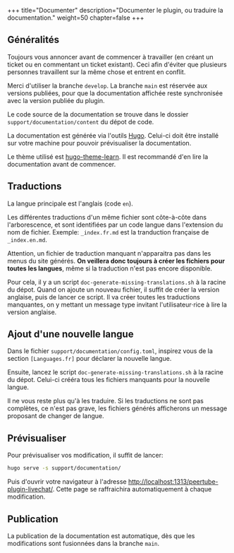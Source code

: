 +++
title="Documenter"
description="Documenter le plugin, ou traduire la documentation."
weight=50
chapter=false
+++

## Généralités

Toujours vous annoncer avant de commencer à travailler (en créant un ticket ou
en commentant un ticket existant). Ceci afin d'éviter que plusieurs personnes
travaillent sur la même chose et entrent en conflit.

Merci d'utiliser la branche `develop`.
La branche `main` est réservée aux versions publiées, pour que la documentation
affichée reste synchronisée avec la version publiée du plugin.

Le code source de la documentation se trouve dans le dossier
`support/documentation/content` du dépot de code.

La documentation est générée via l'outils [Hugo](https://gohugo.io/).
Celui-ci doit être installé sur votre machine pour pouvoir prévisualiser la
documentation.

Le thème utilisé est [hugo-theme-learn](https://learn.netlify.app/).
Il est recommandé d'en lire la documentation avant de commencer.

## Traductions

La langue principale est l'anglais (code `en`).

Les différentes traductions d'un même fichier sont côte-à-côte dans
l'arborescence, et sont identifiées par un code langue dans l'extension du
nom de fichier. Exemple: `_index.fr.md` est la tranduction française de
`_index.en.md`.

Attention, un fichier de traduction manquant n'apparaitra pas dans les menus
du site générés.
**On veillera donc toujours à créer les fichiers pour toutes les langues**, même
si la traduction n'est pas encore disponible.

Pour cela, il y a un script `doc-generate-missing-translations.sh` à la racine
du dépot. Quand on ajoute un nouveau fichier, il suffit de créer la version
anglaise, puis de lancer ce script. Il va créer toutes les traductions
manquantes, on y mettant un message type invitant l'utilisateur⋅rice à lire la
version anglaise.

## Ajout d'une nouvelle langue

Dans le fichier `support/documentation/config.toml`, inspirez vous de la
section `[Languages.fr]` pour déclarer la nouvelle langue.

Ensuite, lancez le script `doc-generate-missing-translations.sh` à la racine
du dépot. Celui-ci crééra tous les fichiers manquants pour la nouvelle langue.

Il ne vous reste plus qu'à les traduire.
Si les traductions ne sont pas complètes, ce n'est pas grave, les fichiers
générés afficherons un message proposant de changer de langue.

## Prévisualiser

Pour prévisualiser vos modification, il suffit de lancer:

```bash
hugo serve -s support/documentation/
```

Puis d'ouvrir votre navigateur à l'adresse
[http://localhost:1313/peertube-plugin-livechat/](http://localhost:1313/peertube-plugin-livechat/).
Cette page se raffraichira automatiquement à chaque modification.

## Publication

La publication de la documentation est automatique, dès que les modifications
sont fusionnées dans la branche `main`.
